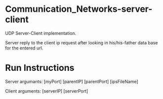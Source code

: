 # Communication_Networks-server-client
UDP Server-Client implementation.

Server reply to the client ip request after looking in his/his-father data base for the entered url.

# Run Instructions
Server argumants: [myPort] [parentIP] [parentPort] [ipsFileName]

Client arguments: [serverIP] [serverPort]
